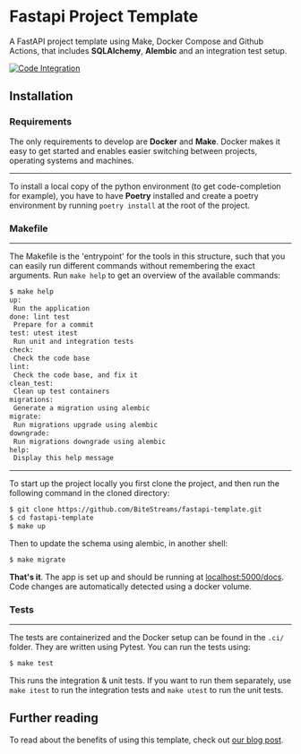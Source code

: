 # Fastapi Project Template


A FastAPI project template using Make, Docker Compose and Github Actions,
that includes **SQLAlchemy**, **Alembic** and an integration test setup.

[![Code Integration](https://github.com/bitestreams/fastapi-template/actions/workflows/code-integration.yml/badge.svg)](https://github.com/alcoat/fastapi-template/actions/workflows/code-integration.yml)

##  Installation

### Requirements
The only requirements to develop are **Docker** and **Make**.
Docker makes it easy to get started and enables easier switching between projects, operating systems and machines.

---

To install a local copy of the python environment (to get code-completion for example),
you have to have **Poetry** installed and create a poetry environment
by running `poetry install` at the root of the project.

### Makefile

---
The Makefile is the 'entrypoint' for the tools in this structure,
such that you can easily run different commands without remembering the exact arguments.
Run `make help` to get an overview of the available commands:
```sh
$ make help
up: 
 Run the application
done: lint test 
 Prepare for a commit
test: utest itest  
 Run unit and integration tests
check: 
 Check the code base
lint: 
 Check the code base, and fix it
clean_test:  
 Clean up test containers
migrations: 
 Generate a migration using alembic
migrate: 
 Run migrations upgrade using alembic
downgrade: 
 Run migrations downgrade using alembic
help: 
 Display this help message
```

---

To start up the project locally you first clone the project, and then run the following command in the cloned directory:
```sh
$ git clone https://github.com/BiteStreams/fastapi-template.git
$ cd fastapi-template
$ make up
```
Then to update the schema using alembic, in another shell:
```sh
$ make migrate
```
**That's it**. The app is set up and should be running at [localhost:5000/docs](localhost:5000/docs).
Code changes are automatically detected using a docker volume.

### Tests

---

The tests are containerized and the Docker setup can be found in the `.ci/` folder.
They are written using Pytest.
You can run the tests using:
```bash
$ make test
```
This runs the integration & unit tests. If you want to run them separately, use `make itest` to run the integration tests and `make utest` to run the unit tests.


## Further reading

To read about the benefits of using this template,
check out [our blog post](https://bitestreams.com/blog/fastapi_template/).
